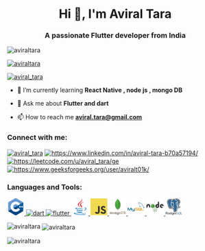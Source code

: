 <h1 align="center">Hi 👋, I'm Aviral Tara</h1>
<h3 align="center">A passionate Flutter developer from India</h3>

<p align="left"> <img src="https://komarev.com/ghpvc/?username=aviraltara&label=Profile%20views&color=0e75b6&style=flat" alt="aviraltara" /> </p>

<p align="left"> <a href="https://github.com/ryo-ma/github-profile-trophy"><img src="https://github-profile-trophy.vercel.app/?username=aviraltara" alt="aviraltara" /></a> </p>

<p align="left"> <a href="https://twitter.com/aviral_tara" target="blank"><img src="https://img.shields.io/twitter/follow/aviral_tara?logo=twitter&style=for-the-badge" alt="aviral_tara" /></a> </p>

- 🌱 I’m currently learning **React Native , node js , mongo DB**

- 💬 Ask me about **Flutter and dart**

- 📫 How to reach me **aviral.tara@gmail.com**

<h3 align="left">Connect with me:</h3>
<p align="left">
<a href="https://twitter.com/aviral_tara" target="blank"><img align="center" src="https://raw.githubusercontent.com/rahuldkjain/github-profile-readme-generator/master/src/images/icons/Social/twitter.svg" alt="aviral_tara" height="30" width="40" /></a>
<a href="https://linkedin.com/in/https://www.linkedin.com/in/aviral-tara-b70a57194/" target="blank"><img align="center" src="https://raw.githubusercontent.com/rahuldkjain/github-profile-readme-generator/master/src/images/icons/Social/linked-in-alt.svg" alt="https://www.linkedin.com/in/aviral-tara-b70a57194/" height="30" width="40" /></a>
<a href="https://www.leetcode.com/https://leetcode.com/u/aviral_tara/ge" target="blank"><img align="center" src="https://raw.githubusercontent.com/rahuldkjain/github-profile-readme-generator/master/src/images/icons/Social/leet-code.svg" alt="https://leetcode.com/u/aviral_tara/ge" height="30" width="40" /></a>
<a href="https://auth.geeksforgeeks.org/user/https://www.geeksforgeeks.org/user/aviralt01k/" target="blank"><img align="center" src="https://raw.githubusercontent.com/rahuldkjain/github-profile-readme-generator/master/src/images/icons/Social/geeks-for-geeks.svg" alt="https://www.geeksforgeeks.org/user/aviralt01k/" height="30" width="40" /></a>
</p>

<h3 align="left">Languages and Tools:</h3>
<p align="left"> <a href="https://www.w3schools.com/cpp/" target="_blank" rel="noreferrer"> <img src="https://raw.githubusercontent.com/devicons/devicon/master/icons/cplusplus/cplusplus-original.svg" alt="cplusplus" width="40" height="40"/> </a> <a href="https://dart.dev" target="_blank" rel="noreferrer"> <img src="https://www.vectorlogo.zone/logos/dartlang/dartlang-icon.svg" alt="dart" width="40" height="40"/> </a> <a href="https://flutter.dev" target="_blank" rel="noreferrer"> <img src="https://www.vectorlogo.zone/logos/flutterio/flutterio-icon.svg" alt="flutter" width="40" height="40"/> </a> <a href="https://www.java.com" target="_blank" rel="noreferrer"> <img src="https://raw.githubusercontent.com/devicons/devicon/master/icons/java/java-original.svg" alt="java" width="40" height="40"/> </a> <a href="https://developer.mozilla.org/en-US/docs/Web/JavaScript" target="_blank" rel="noreferrer"> <img src="https://raw.githubusercontent.com/devicons/devicon/master/icons/javascript/javascript-original.svg" alt="javascript" width="40" height="40"/> </a> <a href="https://www.mongodb.com/" target="_blank" rel="noreferrer"> <img src="https://raw.githubusercontent.com/devicons/devicon/master/icons/mongodb/mongodb-original-wordmark.svg" alt="mongodb" width="40" height="40"/> </a> <a href="https://www.mysql.com/" target="_blank" rel="noreferrer"> <img src="https://raw.githubusercontent.com/devicons/devicon/master/icons/mysql/mysql-original-wordmark.svg" alt="mysql" width="40" height="40"/> </a> <a href="https://nodejs.org" target="_blank" rel="noreferrer"> <img src="https://raw.githubusercontent.com/devicons/devicon/master/icons/nodejs/nodejs-original-wordmark.svg" alt="nodejs" width="40" height="40"/> </a> <a href="https://www.postgresql.org" target="_blank" rel="noreferrer"> <img src="https://raw.githubusercontent.com/devicons/devicon/master/icons/postgresql/postgresql-original-wordmark.svg" alt="postgresql" width="40" height="40"/> </a> </p>

<p><img align="left" src="https://github-readme-stats.vercel.app/api/top-langs?username=aviraltara&show_icons=true&locale=en&layout=compact" alt="aviraltara" /></p>

<p>&nbsp;<img align="center" src="https://github-readme-stats.vercel.app/api?username=aviraltara&show_icons=true&locale=en" alt="aviraltara" /></p>

<p><img align="center" src="https://github-readme-streak-stats.herokuapp.com/?user=aviraltara&" alt="aviraltara" /></p>

